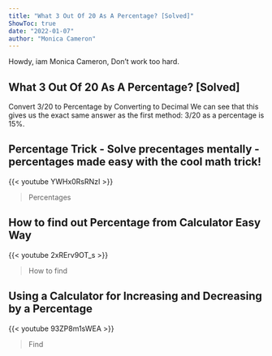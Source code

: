 ```yaml
---
title: "What 3 Out Of 20 As A Percentage? [Solved]"
ShowToc: true 
date: "2022-01-07"
author: "Monica Cameron" 
---
```


Howdy, iam Monica Cameron, Don’t work too hard.
## What 3 Out Of 20 As A Percentage? [Solved]
Convert 3/20 to Percentage by Converting to Decimal We can see that this gives us the exact same answer as the first method: 3/20 as a percentage is 15%.

## Percentage Trick - Solve precentages mentally - percentages made easy with the cool math trick!
{{< youtube YWHx0RsRNzI >}}
>Percentages

## How to find out Percentage from Calculator Easy Way
{{< youtube 2xRErv9OT_s >}}
>How to find 

## Using a Calculator for Increasing and Decreasing by a Percentage
{{< youtube 93ZP8m1sWEA >}}
>Find 


